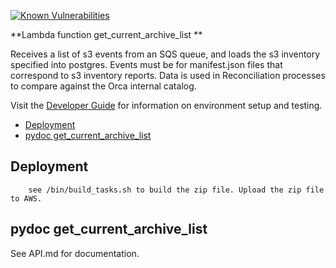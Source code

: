 [![Known Vulnerabilities](https://snyk.io/test/github/nasa/cumulus-orca/badge.svg?targetFile=tasks/get_current_archive_list/requirements.txt)](https://snyk.io/test/github/nasa/cumulus-orca?targetFile=tasks/get_current_archive_list/requirements.txt)

**Lambda function get_current_archive_list **

Receives a list of s3 events from an SQS queue, and loads the s3 inventory specified into postgres.
Events must be for manifest.json files that correspond to s3 inventory reports.
Data is used in Reconciliation processes to compare against the Orca internal catalog.

Visit the [Developer Guide](https://nasa.github.io/cumulus-orca/docs/developer/development-guide/code/contrib-code-intro) for information on environment setup and testing.

- [Deployment](#deployment)
- [pydoc get_current_archive_list](#pydoc)

<a name="deployment"></a>
## Deployment
```
    see /bin/build_tasks.sh to build the zip file. Upload the zip file to AWS.
```
<a name="pydoc"></a>
## pydoc get_current_archive_list
See API.md for documentation.